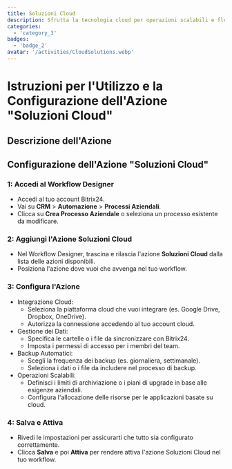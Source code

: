 ```yaml
---
title: Soluzioni Cloud
description: Sfrutta la tecnologia cloud per operazioni scalabili e flessibili.
categories: 
  - 'category_3'
badges: 
  - 'badge_2'
avatar: '/activities/CloudSolutions.webp'
---
```

# Istruzioni per l'Utilizzo e la Configurazione dell'Azione "Soluzioni Cloud"

## Descrizione dell'Azione

## **Configurazione dell'Azione "Soluzioni Cloud"**

### 1: Accedi al Workflow Designer
- Accedi al tuo account Bitrix24.
- Vai su **CRM** > **Automazione** > **Processi Aziendali**.
- Clicca su **Crea Processo Aziendale** o seleziona un processo esistente da modificare.

### 2: Aggiungi l'Azione Soluzioni Cloud
- Nel Workflow Designer, trascina e rilascia l'azione **Soluzioni Cloud** dalla lista delle azioni disponibili.
- Posiziona l'azione dove vuoi che avvenga nel tuo workflow.

### 3: Configura l'Azione
- Integrazione Cloud:
  - Seleziona la piattaforma cloud che vuoi integrare (es. Google Drive, Dropbox, OneDrive).
  - Autorizza la connessione accedendo al tuo account cloud.
- Gestione dei Dati:
  - Specifica le cartelle o i file da sincronizzare con Bitrix24.
  - Imposta i permessi di accesso per i membri del team.
- Backup Automatici:
  - Scegli la frequenza dei backup (es. giornaliera, settimanale).
  - Seleziona i dati o i file da includere nel processo di backup.
- Operazioni Scalabili:
  - Definisci i limiti di archiviazione o i piani di upgrade in base alle esigenze aziendali.
  - Configura l'allocazione delle risorse per le applicazioni basate su cloud.

### 4: Salva e Attiva
- Rivedi le impostazioni per assicurarti che tutto sia configurato correttamente.
- Clicca **Salva** e poi **Attiva** per rendere attiva l'azione Soluzioni Cloud nel tuo workflow.